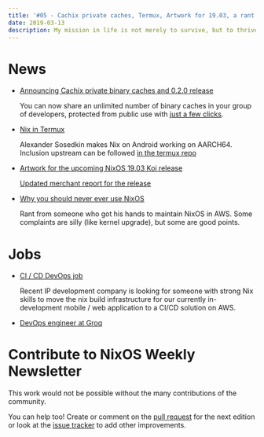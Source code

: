 ```yaml
---
title: '#05 - Cachix private caches, Termux, Artwork for 19.03, a rant'
date: 2019-03-13
description: My mission in life is not merely to survive, but to thrive; and to do so with some passion, some compassion, some humor, and some style.
---
```


# News

- [Announcing Cachix private binary caches and 0.2.0 release](https://blog.hercules-ci.com/cachix/nix/2019/03/07/announcing-private-cachix/)

  You can now share an unlimited number of binary caches in your group of developers,
  protected from public use with [just a few clicks](https://cachix.org).

- [Nix in Termux](https://github.com/t184256/nix-in-termux)

  Alexander Sosedkin makes Nix on Android working on AARCH64.
  Inclusion upstream can be followed
  [in the termux repo](https://github.com/termux/termux-packages/issues/59)

- [Artwork for the upcoming NixOS 19.03 Koi release](https://www.redbubble.com/people/mogorman/works/37459559-nixos-19-03-koi)

  [Updated merchant report for the release](https://discourse.nixos.org/t/nixos-merchandise-report/303/6)

- [Why you should never ever use NixOS](https://dev-ops-notes.com/nixos/why-you-should-never-ever-use-nixos/)

  Rant from someone who got his hands to maintain NixOS in AWS.
  Some complaints are silly (like kernel upgrade), but some are good points.

# Jobs

- [CI / CD DevOps job](https://discourse.nixos.org/t/job-request-post/2324)

  Recent IP development company is looking for someone with strong Nix skills to
  move the nix build infrastructure for our currently in-development mobile / web application
  to a CI/CD solution on AWS.

- [DevOps engineer at Groq](https://www.linkedin.com/jobs/view/1154264442/)

# Contribute to NixOS Weekly Newsletter

This work would not be possible without the many contributions of the community.

You can help too! Create or comment on the [pull request](https://github.com/NixOS/nixos-weekly/pulls)
for the next edition or look at the
[issue tracker](https://github.com/NixOS/nixos-weekly/issues) to add other improvements.
